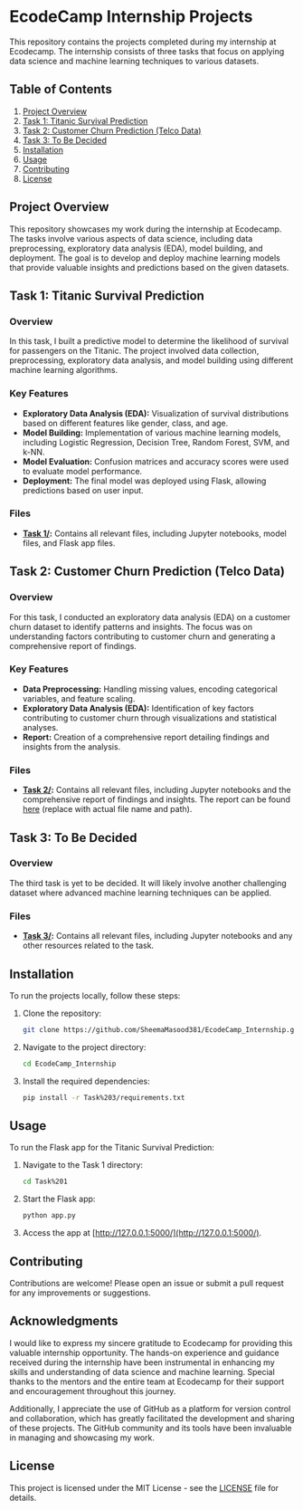 # EcodeCamp Internship Projects

This repository contains the projects completed during my internship at Ecodecamp. The internship consists of three tasks that focus on applying data science and machine learning techniques to various datasets.

## Table of Contents

1. [Project Overview](#project-overview)
2. [Task 1: Titanic Survival Prediction](#task-1-titanic-survival-prediction)
3. [Task 2: Customer Churn Prediction (Telco Data)](#task-2-customer-churn-prediction-telco-data)
4. [Task 3: To Be Decided](#task-3-to-be-decided)
5. [Installation](#installation)
6. [Usage](#usage)
7. [Contributing](#contributing)
8. [License](#license)

## Project Overview

This repository showcases my work during the internship at Ecodecamp. The tasks involve various aspects of data science, including data preprocessing, exploratory data analysis (EDA), model building, and deployment. The goal is to develop and deploy machine learning models that provide valuable insights and predictions based on the given datasets.

## Task 1: Titanic Survival Prediction

### Overview

In this task, I built a predictive model to determine the likelihood of survival for passengers on the Titanic. The project involved data collection, preprocessing, exploratory data analysis, and model building using different machine learning algorithms.

### Key Features

- **Exploratory Data Analysis (EDA):** Visualization of survival distributions based on different features like gender, class, and age.
- **Model Building:** Implementation of various machine learning models, including Logistic Regression, Decision Tree, Random Forest, SVM, and k-NN.
- **Model Evaluation:** Confusion matrices and accuracy scores were used to evaluate model performance.
- **Deployment:** The final model was deployed using Flask, allowing predictions based on user input.

### Files

- **[Task 1/](Task%201/):** Contains all relevant files, including Jupyter notebooks, model files, and Flask app files.

## Task 2: Customer Churn Prediction (Telco Data)

### Overview

For this task, I conducted an exploratory data analysis (EDA) on a customer churn dataset to identify patterns and insights. The focus was on understanding factors contributing to customer churn and generating a comprehensive report of findings.

### Key Features

- **Data Preprocessing:** Handling missing values, encoding categorical variables, and feature scaling.
- **Exploratory Data Analysis (EDA):** Identification of key factors contributing to customer churn through visualizations and statistical analyses.
- **Report:** Creation of a comprehensive report detailing findings and insights from the analysis.

### Files

- **[Task 2/](Task%202/):** Contains all relevant files, including Jupyter notebooks and the comprehensive report of findings and insights. The report can be found [here](Task%202/Churn_Analysis_Report.pdf) (replace with actual file name and path).

## Task 3: To Be Decided

### Overview

The third task is yet to be decided. It will likely involve another challenging dataset where advanced machine learning techniques can be applied.

### Files

- **[Task 3/](Task%203/):** Contains all relevant files, including Jupyter notebooks and any other resources related to the task.

## Installation

To run the projects locally, follow these steps:

1. Clone the repository:

    ```bash
    git clone https://github.com/SheemaMasood381/EcodeCamp_Internship.git
    ```

2. Navigate to the project directory:

    ```bash
    cd EcodeCamp_Internship
    ```

3. Install the required dependencies:

    ```bash
    pip install -r Task%203/requirements.txt
    ```

## Usage

To run the Flask app for the Titanic Survival Prediction:

1. Navigate to the Task 1 directory:

    ```bash
    cd Task%201
    ```

2. Start the Flask app:

    ```bash
    python app.py
    ```

3. Access the app at [http://127.0.0.1:5000/](http://127.0.0.1:5000/).

## Contributing

Contributions are welcome! Please open an issue or submit a pull request for any improvements or suggestions.

## Acknowledgments

I would like to express my sincere gratitude to Ecodecamp for providing this valuable internship opportunity. The hands-on experience and guidance received during the internship have been instrumental in enhancing my skills and understanding of data science and machine learning. Special thanks to the mentors and the entire team at Ecodecamp for their support and encouragement throughout this journey. 

Additionally, I appreciate the use of GitHub as a platform for version control and collaboration, which has greatly facilitated the development and sharing of these projects. The GitHub community and its tools have been invaluable in managing and showcasing my work.


## License

This project is licensed under the MIT License - see the [LICENSE](LICENSE) file for details.
